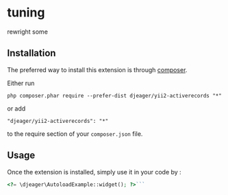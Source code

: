 tuning
======
rewright some

Installation
------------

The preferred way to install this extension is through [composer](http://getcomposer.org/download/).

Either run

```
php composer.phar require --prefer-dist djeager/yii2-activerecords "*"
```

or add

```
"djeager/yii2-activerecords": "*"
```

to the require section of your `composer.json` file.


Usage
-----

Once the extension is installed, simply use it in your code by  :

```php
<?= \djeager\AutoloadExample::widget(); ?>```